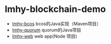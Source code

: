 # lmhy-blockchain-demo

* [lmhy-bcos](https://github.com/lmhaoye/lmhy-bcos)  bcos的Java实现（Maven项目）
* [lmhy-quorum](https://github.com/lmhaoye/lmhy-quorum) quorum的Java项目
* [lmhy-web](https://github.com/lmhaoye/lmhy-web) web app(Node 项目)